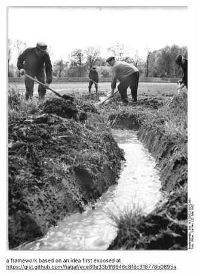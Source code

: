 ![picture of some germans performing drainage](germans.jpg)

a framework based on an idea first exposed at https://gist.github.com/fiatjaf/ece86e33b1f8846c8f8c318778b0895a.
